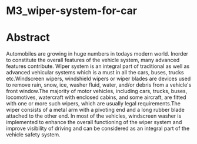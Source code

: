 # M3_wiper-system-for-car

# Abstract

Automobiles are growing in huge numbers in todays modern world. Inorder to constitute the overall features of the vehicle system, many advanced features contribute. Wiper system is an integral part of traditional as well as advanced vehicular systems which is a must in all the cars, buses, trucks etc.Windscreen wipers, windshield wipers or wiper blades  are devices used to remove rain, snow, ice, washer fluid, water, and/or debris from a vehicle's front window.The majority of motor vehicles, including cars, trucks, buses, locomotives, watercraft with enclosed cabins, and some aircraft, are fitted with one or more such wipers, which are usually legal requirements.The wiper consists of a metal arm with a pivoting end and a long rubber blade attached to the other end. In most of the vehicles, windscreen washer is implemented to enhance the overall functioning of the wiper system and improve visibility of driving and can be considered as an integral part of the vehicle safety system.

